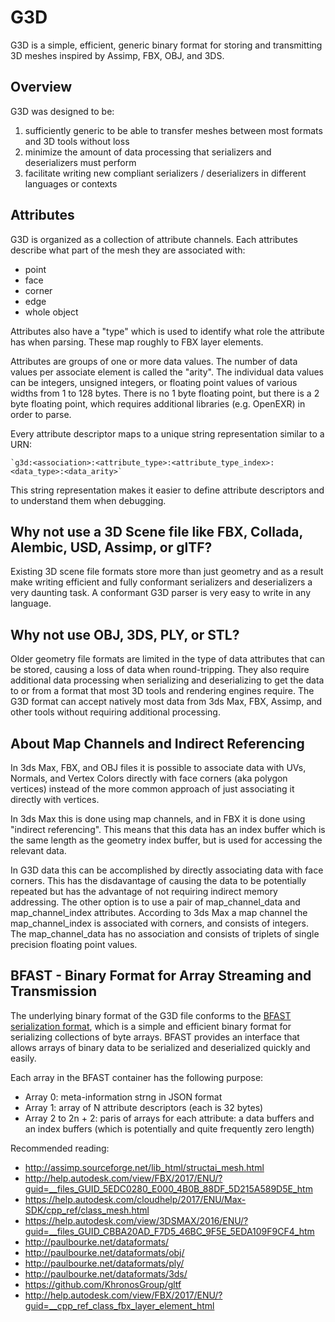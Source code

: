 # G3D

G3D is a simple, efficient, generic binary format for storing and transmitting 3D meshes inspired by Assimp, FBX, OBJ, and 3DS.

## Overview 

G3D was designed to be:
1. sufficiently generic to be able to transfer meshes between most formats and 3D tools without loss 
2. minimize the amount of data processing that serializers and deserializers must perform 
3. facilitate writing new compliant serializers / deserializers in different languages or contexts 

## Attributes 

G3D is organized as a collection of attribute channels. Each attributes describe what part of the mesh they are associated with:
* point
* face
* corner
* edge
* whole object 

Attributes also have a "type" which is used to identify what role the attribute has when parsing. These map roughly to FBX layer elements.

Attributes are groups of one or more data values. The number of data values per associate element is called the "arity". 
The individual data values can be integers, unsigned integers, or floating point values of various widths from 1 to 128 bytes.
There is no 1 byte floating point, but there is a 2 byte floating point, which requires additional libraries (e.g. OpenEXR) in 
order to parse. 

Every attribute descriptor maps to a unique string representation similar to a URN: 
    
    `g3d:<association>:<attribute_type>:<attribute_type_index>:<data_type>:<data_arity>`

This string representation makes it easier to define attribute descriptors and to understand them when debugging. 

## Why not use a 3D Scene file like FBX, Collada, Alembic, USD, Assimp, or glTF?

Existing 3D scene file formats store more than just geometry and as a result make writing efficient and fully conformant serializers 
and deserializers a very daunting task. A conformant G3D parser is very easy to write in any language.

## Why not use OBJ, 3DS, PLY, or STL?

Older geometry file formats are limited in the type of data attributes that can be stored, causing a loss of data when round-tripping. 
They also require additional data processing when serializing and deserializing to get the data to or from a format that 
most 3D tools and rendering engines require. The G3D format can accept natively most data from 3ds Max, FBX, Assimp, and other tools without requiring additional 
processing. 

## About Map Channels and Indirect Referencing 

In 3ds Max, FBX, and OBJ files it is possible to associate data with UVs, Normals, and Vertex Colors directly with face corners (aka polygon vertices)
instead of the more common approach of just associating it directly with vertices. 

In 3ds Max this is done using map channels, and in FBX it is done using "indirect referencing". This means that this data has an index buffer
which is the same length as the geometry index buffer, but is used for accessing the relevant data. 

In G3D data this can be accomplished by directly associating data with face corners. This has the disdavantage of causing the data to be potentially 
repeated but has the advantage of not requiring indirect memory addressing. The other option is to use a pair of map_channel_data and 
map_channel_index attributes. According to 3ds Max a map channel the map_channel_index is associated with corners, and consists of integers. The map_channel_data 
has no association and consists of triplets of single precision floating point values. 
    
## BFAST - Binary Format for Array Streaming and Transmission

The underlying binary format of the G3D file conforms to the [BFAST serialization format](https://github.com/ara3d/bfast), which is a simple and efficient binary
format for serializing collections of byte arrays. BFAST provides an interface that allows arrays of binary data to be serialized
and deserialized quickly and easily.

Each array in the BFAST container has the following purpose:
* Array 0: meta-information strng in JSON format
* Array 1: array of N attribute descriptors (each is 32 bytes)
* Array 2 to 2n + 2: paris of arrays for each attribute: a data buffers and an index buffers (which is potentially and quite frequently zero length)

Recommended reading:
* http://assimp.sourceforge.net/lib_html/structai_mesh.html
* http://help.autodesk.com/view/FBX/2017/ENU/?guid=__files_GUID_5EDC0280_E000_4B0B_88DF_5D215A589D5E_htm
* https://help.autodesk.com/cloudhelp/2017/ENU/Max-SDK/cpp_ref/class_mesh.html
* https://help.autodesk.com/view/3DSMAX/2016/ENU/?guid=__files_GUID_CBBA20AD_F7D5_46BC_9F5E_5EDA109F9CF4_htm
* http://paulbourke.net/dataformats/
* http://paulbourke.net/dataformats/obj/
* http://paulbourke.net/dataformats/ply/
* http://paulbourke.net/dataformats/3ds/
* https://github.com/KhronosGroup/gltf
* http://help.autodesk.com/view/FBX/2017/ENU/?guid=__cpp_ref_class_fbx_layer_element_html
